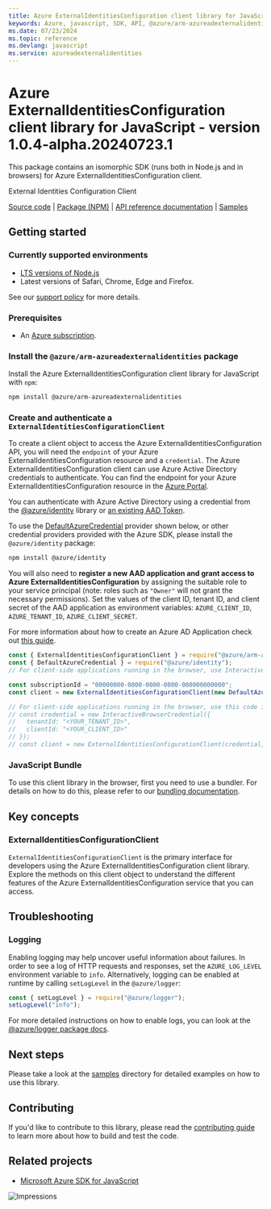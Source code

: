 ```yaml
---
title: Azure ExternalIdentitiesConfiguration client library for JavaScript
keywords: Azure, javascript, SDK, API, @azure/arm-azureadexternalidentities, azureadexternalidentities
ms.date: 07/23/2024
ms.topic: reference
ms.devlang: javascript
ms.service: azureadexternalidentities
---
```

# Azure ExternalIdentitiesConfiguration client library for JavaScript - version 1.0.4-alpha.20240723.1 


This package contains an isomorphic SDK (runs both in Node.js and in browsers) for Azure ExternalIdentitiesConfiguration client.

External Identities Configuration Client

[Source code](https://github.com/Azure/azure-sdk-for-js/tree/main/sdk/azureadexternalidentities/arm-azureadexternalidentities) |
[Package (NPM)](https://www.npmjs.com/package/@azure/arm-azureadexternalidentities) |
[API reference documentation](/javascript/api/@azure/arm-azureadexternalidentities) |
[Samples](https://github.com/Azure-Samples/azure-samples-js-management)

## Getting started

### Currently supported environments

- [LTS versions of Node.js](https://github.com/nodejs/release#release-schedule)
- Latest versions of Safari, Chrome, Edge and Firefox.

See our [support policy](https://github.com/Azure/azure-sdk-for-js/blob/main/SUPPORT.md) for more details.

### Prerequisites

- An [Azure subscription][azure_sub].

### Install the `@azure/arm-azureadexternalidentities` package

Install the Azure ExternalIdentitiesConfiguration client library for JavaScript with `npm`:

```bash
npm install @azure/arm-azureadexternalidentities
```

### Create and authenticate a `ExternalIdentitiesConfigurationClient`

To create a client object to access the Azure ExternalIdentitiesConfiguration API, you will need the `endpoint` of your Azure ExternalIdentitiesConfiguration resource and a `credential`. The Azure ExternalIdentitiesConfiguration client can use Azure Active Directory credentials to authenticate.
You can find the endpoint for your Azure ExternalIdentitiesConfiguration resource in the [Azure Portal][azure_portal].

You can authenticate with Azure Active Directory using a credential from the [@azure/identity][azure_identity] library or [an existing AAD Token](https://github.com/Azure/azure-sdk-for-js/blob/master/sdk/identity/identity/samples/AzureIdentityExamples.md#authenticating-with-a-pre-fetched-access-token).

To use the [DefaultAzureCredential][defaultazurecredential] provider shown below, or other credential providers provided with the Azure SDK, please install the `@azure/identity` package:

```bash
npm install @azure/identity
```

You will also need to **register a new AAD application and grant access to Azure ExternalIdentitiesConfiguration** by assigning the suitable role to your service principal (note: roles such as `"Owner"` will not grant the necessary permissions).
Set the values of the client ID, tenant ID, and client secret of the AAD application as environment variables: `AZURE_CLIENT_ID`, `AZURE_TENANT_ID`, `AZURE_CLIENT_SECRET`.

For more information about how to create an Azure AD Application check out [this guide](/azure/active-directory/develop/howto-create-service-principal-portal).

```javascript
const { ExternalIdentitiesConfigurationClient } = require("@azure/arm-azureadexternalidentities");
const { DefaultAzureCredential } = require("@azure/identity");
// For client-side applications running in the browser, use InteractiveBrowserCredential instead of DefaultAzureCredential. See https://aka.ms/azsdk/js/identity/examples for more details.

const subscriptionId = "00000000-0000-0000-0000-000000000000";
const client = new ExternalIdentitiesConfigurationClient(new DefaultAzureCredential(), subscriptionId);

// For client-side applications running in the browser, use this code instead:
// const credential = new InteractiveBrowserCredential({
//   tenantId: "<YOUR_TENANT_ID>",
//   clientId: "<YOUR_CLIENT_ID>"
// });
// const client = new ExternalIdentitiesConfigurationClient(credential, subscriptionId);
```


### JavaScript Bundle
To use this client library in the browser, first you need to use a bundler. For details on how to do this, please refer to our [bundling documentation](https://aka.ms/AzureSDKBundling).

## Key concepts

### ExternalIdentitiesConfigurationClient

`ExternalIdentitiesConfigurationClient` is the primary interface for developers using the Azure ExternalIdentitiesConfiguration client library. Explore the methods on this client object to understand the different features of the Azure ExternalIdentitiesConfiguration service that you can access.

## Troubleshooting

### Logging

Enabling logging may help uncover useful information about failures. In order to see a log of HTTP requests and responses, set the `AZURE_LOG_LEVEL` environment variable to `info`. Alternatively, logging can be enabled at runtime by calling `setLogLevel` in the `@azure/logger`:

```javascript
const { setLogLevel } = require("@azure/logger");
setLogLevel("info");
```

For more detailed instructions on how to enable logs, you can look at the [@azure/logger package docs](https://github.com/Azure/azure-sdk-for-js/tree/main/sdk/core/logger).

## Next steps

Please take a look at the [samples](https://github.com/Azure-Samples/azure-samples-js-management) directory for detailed examples on how to use this library.

## Contributing

If you'd like to contribute to this library, please read the [contributing guide](https://github.com/Azure/azure-sdk-for-js/blob/main/CONTRIBUTING.md) to learn more about how to build and test the code.

## Related projects

- [Microsoft Azure SDK for JavaScript](https://github.com/Azure/azure-sdk-for-js)

![Impressions](https://azure-sdk-impressions.azurewebsites.net/api/impressions/azure-sdk-for-js%2Fsdk%2Fazureadexternalidentities%2Farm-azureadexternalidentities%2FREADME.png)

[azure_cli]: /cli/azure
[azure_sub]: https://azure.microsoft.com/free/
[azure_sub]: https://azure.microsoft.com/free/
[azure_portal]: https://portal.azure.com
[azure_identity]: https://github.com/Azure/azure-sdk-for-js/tree/main/sdk/identity/identity
[defaultazurecredential]: https://github.com/Azure/azure-sdk-for-js/tree/main/sdk/identity/identity#defaultazurecredential

